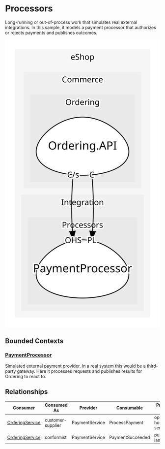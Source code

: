 

# Processors
Long-running or out-of-process work that simulates real external integrations. In this sample, it models a payment processor that authorizes or rejects payments and publishes outcomes.

![contextmap](./contextmap.svg)

## Bounded Contexts

### [PaymentProcessor](boundedcontexts/payment_processor/index.md)
Simulated external payment provider. In a real system this would be a third-party gateway. Here it processes requests and publishes results for Ordering to react to.



## Relationships
| Consumer | Consumed As | Provider | Consumable | Provided As |
| --- | --- | --- | --- | --- |
| [OrderingService](../../../commerce/subdomains/ordering/boundedcontexts/ordering.api/services/ordering_service/index.md) | customer-supplier | PaymentService | ProcessPayment | open-host-service |
| [OrderingService](../../../commerce/subdomains/ordering/boundedcontexts/ordering.api/services/ordering_service/index.md) | conformist | PaymentService | PaymentSucceeded | published-language |
	
	
